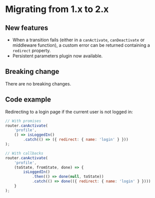 # Migrating from 1.x to 2.x


## New features

* When a transition fails (either in a `canActivate`, `canDeactivate` or middleware function), a custom error can be returned containing a `redirect` property.
* Persistent parameters plugin now available.

## Breaking change

There are no breaking changes.

## Code example

Redirecting to a login page if the current user is not logged in:

```javascript
// With promises
router.canActivate(
    'profile',
    () => isLoggedIn()
        .catch(() => ({ redirect: { name: 'login' } }))
);

// With callbacks
router.canActivate(
    'profile',
    (toState, fromState, done) => {
        isLoggedIn()
            .then(() => done(null, toState))
            .catch(() => done(({ redirect: { name: 'login' } })))
    }
);
```
